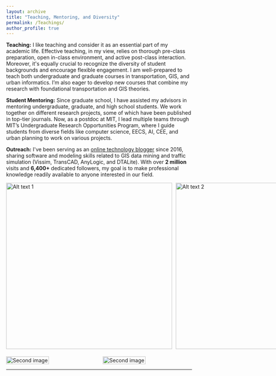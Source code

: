 ```yaml
---
layout: archive
title: "Teaching, Mentoring, and Diversity"
permalink: /Teachings/
author_profile: true
---
```


**Teaching:** I like teaching and consider it as an essential part of my academic life.
Effective teaching, in my view, relies on thorough pre-class preparation, open in-class environment, and active
post-class interaction. Moreover, it's equally crucial to recognize the diversity of student backgrounds and encourage
flexible engagement. I am well-prepared to teach both undergraduate and graduate courses in transportation, GIS, and
urban informatics. I’m also eager to develop new courses that combine my research with foundational transportation and
GIS theories.

**Student Mentoring:** Since graduate school, I have assisted my advisors in mentoring undergraduate, graduate, and high
school students.
We work together on different research projects, some of which have been published in top-tier journals. Now, as a
postdoc at MIT, I lead multiple teams through MIT’s Undergraduate Research Opportunities Program, where I
guide students from diverse fields like computer science, EECS, AI, CEE, and urban planning to work on various
projects.

**Outreach:** I've been serving as an [online technology blogger](https://www.zhihu.com/people/hu-song-hua-39) since
2016, sharing software and modeling skills related
to GIS data mining and traffic simulation (Vissim, TransCAD, AnyLogic, and DTALite). With over **2
million** visits and **6,400+** dedicated followers, my goal is to make professional knowledge readily available to
anyone interested in our field.

<div style="display: flex; justify-content: space-between; gap: 10px; margin-bottom: 20px">
  <img src="https://songhuahu-umd.github.io/images/teaching0.png" alt="Alt text 1" style="height: 450px; object-fit: contain;">
  <img src="https://songhuahu-umd.github.io/images/teaching1.png" alt="Alt text 2" style="height: 450px; object-fit: contain;">
</div>


<div style="display: flex; justify-content: space-between; gap: 5px;">
  <img src="https://songhuahu-umd.github.io/images/T3.jpg" alt="Second image" title="" width="48%">
  <img src="https://songhuahu-umd.github.io/images/T2.png" alt="Second image" title="" width="48%">
</div>

***
